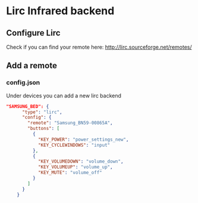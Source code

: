# Lirc Infrared backend

## Configure Lirc

Check if you can find your remote here: http://lirc.sourceforge.net/remotes/

## Add a remote

### config.json

Under devices you can add a new lirc backend


```json
"SAMSUNG_BED": {
      "type": "lirc",
      "config": {
        "remote": "Samsung_BN59-00865A",
        "buttons": [
          {
            "KEY_POWER": "power_settings_new",
            "KEY_CYCLEWINDOWS": "input"
          },
          {
            "KEY_VOLUMEDOWN": "volume_down",
            "KEY_VOLUMEUP": "volume_up",
            "KEY_MUTE": "volume_off"
          }
        ]
      }
    }
```
